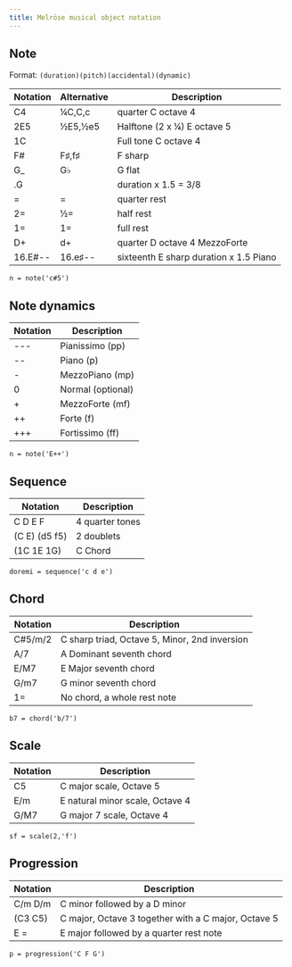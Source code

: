 ```yaml
---
title: Melrōse musical object notation
---
```


## Note

Format: `(duration)(pitch)(accidental)(dynamic)`

| Notation | Alternative | Description
|----------|-------|-------------
| C4       | ¼C,C,c  | quarter C octave 4
| 2E5      | ½E5,½e5 | Halftone (2 x ¼) E octave 5
| 1C       |        | Full tone C octave 4
| F#       | F♯,f♯  | F sharp
| G_       | G♭    | G flat
| .G       |       | duration x 1.5 = 3/8
| =        | =     | quarter rest
| 2=       | ½=    | half rest
| 1=       | 1=    | full rest
| D+       | d+    | quarter D octave 4 MezzoForte
| 16.E#--  | 16.e♯-- | sixteenth E sharp duration x 1.5 Piano

    n = note('c#5')

## Note dynamics<a name="note-not"></a>

| Notation    | Description
|-------------|---
| \-\-\-      |Pianissimo (pp)
| \-\-	      |Piano (p)
| \-	      |MezzoPiano (mp)
| 0           |Normal (optional)
| +	          |MezzoForte (mf)
| ++	      |Forte (f)
| +++         |Fortissimo (ff)

    n = note('E++')

## Sequence<a name="sequence-not"></a>

| Notation    | Description
|-------------|---
| C D E F       | 4 quarter tones
| (C E) (d5 f5) | 2 doublets
| (1C 1E 1G)    | C Chord

    doremi = sequence('c d e')

## Chord<a name="chord-not"></a>

| Notation    | Description
|-------------|---
| C#5/m/2     | C sharp triad, Octave 5, Minor, 2nd inversion
| A/7         | A Dominant seventh chord
| E/M7        | E Major seventh chord
| G/m7        | G minor seventh chord
| 1=          | No chord, a whole rest note

    b7 = chord('b/7')

## Scale<a name="scale-not"></a>

| Notation    | Description
|-------------|---
| C5          | C major scale, Octave 5
| E/m         | E natural minor scale, Octave 4
| G/M7        | G major 7 scale, Octave 4

    sf = scale(2,'f')

## Progression<a name="progression-not"></a>

| Notation    | Description
|-------------|---
| C/m D/m     | C minor followed by a D minor 
| (C3 C5)     | C major, Octave 3 together with a C major, Octave 5
| E =         | E major followed by a quarter rest note

    p = progression('C F G')